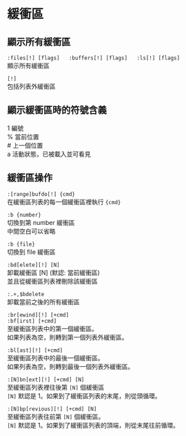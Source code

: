 # 緩衝區

## 顯示所有緩衝區

`:files[!] [flags]  
:buffers[!] [flags]  
:ls[!] [flags]`  
顯示所有緩衝區

`[!]`   
包括列表外緩衝區

## 顯示緩衝區時的符號含義

1 編號  
% 當前位置  
\# 上一個位置  
a 活動狀態，已被載入並可看見

## 緩衝區操作

`:[range]bufdo[!] {cmd}`  
在緩衝區列表的每一個緩衝區裡執行 `{cmd}`

`:b {number}`  
切換到第 number 緩衝區  
中間空白可以省略

`:b {file}`  
切換到 file 緩衝區

`:bd[elete][!] [N]`  
卸載緩衝區 \[N\] \(默認: 當前緩衝區\)   
並且從緩衝區列表裡刪除該緩衝區

`:.+,$bdelete`  
卸載當前之後的所有緩衝區

`:br[ewind][!] [+cmd]`  
`:bf[irst] [+cmd]`  
至緩衝區列表中的第一個緩衝區。  
如果列表為空，則轉到第一個列表外緩衝區。

`:bl[ast][!] [+cmd]`  
至緩衝區列表中的最後一個緩衝區。  
如果列表為空，則轉到最後一個列表外緩衝區。

`:[N]bn[ext][!] [+cmd] [N]`  
至緩衝區列表裡往後第 `[N]` 個緩衝區  
`[N]` 默認是 1。如果到了緩衝區列表的末尾，則從頭循環。

`:[N]bp[revious][!] [+cmd] [N]`  
至緩衝區列表往前第 `[N]` 個緩衝區。  
`[N]` 默認是 1。如果到了緩衝區列表的頂端，則從末尾往前循環。

